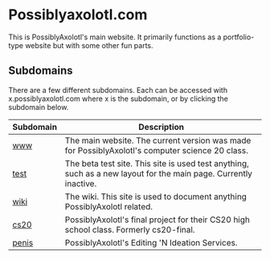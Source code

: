 # Possiblyaxolotl.com

This is PossiblyAxolotl's main website. It primarily functions as a portfolio-type website but with some other fun parts.

## Subdomains

There are a few different subdomains. Each can be accessed with x.possiblyaxolotl.com where x is the subdomain, or by clicking the subdomain below.

|Subdomain|Description|
|---------|-----------|
|[www](https://www.possiblyaxolotl.com)|The main website. The current version was made for PossiblyAxolotl's computer science 20 class.|
|[test](https://test.possiblyaxolotl.com)|The beta test site. This site is used test anything, such as a new layout for the main page. Currently inactive.|
|[wiki](/)|The wiki. This site is used to document anything PossiblyAxolotl related.|
|[cs20](https://cs20.possiblyaxolotl.com)|PossiblyAxolotl's final project for their CS20 high school class. Formerly cs20-final.|
|[penis](https://penis.possiblyaxolotl.com)|PossiblyAxolotl's Editing 'N Ideation Services.|
